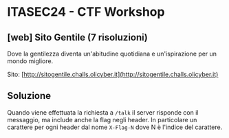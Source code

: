# ITASEC24 - CTF Workshop

## [web] Sito Gentile (7 risoluzioni)

Dove la gentilezza diventa un'abitudine quotidiana e un'ispirazione per un mondo migliore.

Sito: [http://sitogentile.challs.olicyber.it](http://sitogentile.challs.olicyber.it)

## Soluzione

Quando viene effettuata la richiesta a `/talk` il server risponde con il messaggio, ma include anche la flag negli
header. In particolare un carattere per ogni header dal nome `X-Flag-N` dove N è l'indice del carattere.
